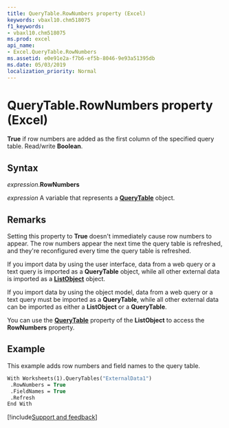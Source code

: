 ```yaml
---
title: QueryTable.RowNumbers property (Excel)
keywords: vbaxl10.chm518075
f1_keywords:
- vbaxl10.chm518075
ms.prod: excel
api_name:
- Excel.QueryTable.RowNumbers
ms.assetid: e0e91e2a-f7b6-ef5b-8046-9e93a51395db
ms.date: 05/03/2019
localization_priority: Normal
---
```



# QueryTable.RowNumbers property (Excel)

**True** if row numbers are added as the first column of the specified query table. Read/write **Boolean**.


## Syntax

_expression_.**RowNumbers**

_expression_ A variable that represents a **[QueryTable](Excel.QueryTable.md)** object.


## Remarks

Setting this property to **True** doesn't immediately cause row numbers to appear. The row numbers appear the next time the query table is refreshed, and they're reconfigured every time the query table is refreshed.

If you import data by using the user interface, data from a web query or a text query is imported as a **QueryTable** object, while all other external data is imported as a **[ListObject](Excel.ListObject.md)** object.

If you import data by using the object model, data from a web query or a text query must be imported as a **QueryTable**, while all other external data can be imported as either a **ListObject** or a **QueryTable**.

You can use the **[QueryTable](Excel.ListObject.QueryTable.md)** property of the **ListObject** to access the **RowNumbers** property.


## Example

This example adds row numbers and field names to the query table.

```vb
With Worksheets(1).QueryTables("ExternalData1") 
 .RowNumbers = True 
 .FieldNames = True 
 .Refresh 
End With
```




[!include[Support and feedback](~/includes/feedback-boilerplate.md)]